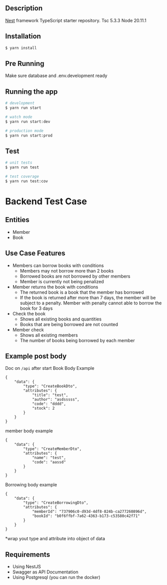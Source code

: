 ## Description

[Nest](https://github.com/nestjs/nest) framework TypeScript starter repository.
Tsc 5.3.3
Node 20.11.1

## Installation

```bash
$ yarn install
```

## Pre Running
Make sure database and .env.development ready
## Running the app

```bash
# development
$ yarn run start

# watch mode
$ yarn run start:dev

# production mode
$ yarn run start:prod
```

## Test

```bash
# unit tests
$ yarn run test

# test coverage
$ yarn run test:cov
```

# Backend Test Case

## Entities

- Member
- Book

## Use Case Features

- Members can borrow books with conditions
    - Members may not borrow more than 2 books
    - Borrowed books are not borrowed by other members
    - Member is currently not being penalized
- Member returns the book with conditions
    - The returned book is a book that the member has borrowed
    - If the book is returned after more than 7 days, the member will be subject to a penalty. Member with penalty cannot able to borrow the book for 3 days
- Check the book
    - Shows all existing books and quantities
    - Books that are being borrowed are not counted
- Member check
    - Shows all existing members
    - The number of books being borrowed by each member

## Example post body
Doc on ```/api``` after start
Book Body Example
```
{
    "data": {
        "type": "CreateBookDto",
        "attributes": {
            "title": "test",
            "author": "asdsssss",
            "code": "dddd",
            "stock": 2
        }
    }
}
```

member body example
```
{
    "data": {
        "type": "CreateMemberDto",
        "attributes": {
            "name": "test",
            "code": "aassd"
        }
    }
}
```

Borrowing body example
```
{
    "data": {
        "type": "CreateBorrowingDto",
        "attributes": {
            "memberId": "737906c0-d93d-4df8-824b-ca277260896d",
            "bookId": "b0f6ffbf-7a62-4363-b173-c53580c42f71"
        }
    }
}
```
*wrap yout type and attribute into object of data
## Requirements

- Using NestJS
- Swagger as API Documentation
- Using Postgresql (you can run the docker)
